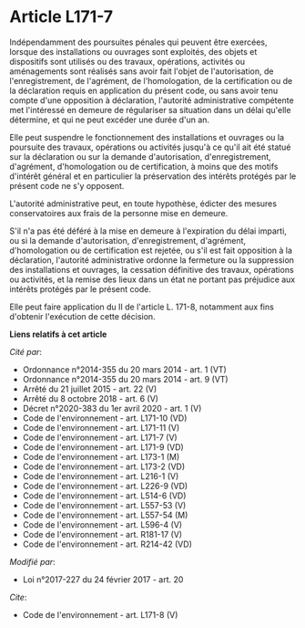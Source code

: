 # Article L171-7

Indépendamment des poursuites pénales qui peuvent être exercées, lorsque des installations ou ouvrages sont exploités, des
objets et dispositifs sont utilisés ou des travaux, opérations, activités ou aménagements sont réalisés sans avoir fait
l'objet de l'autorisation, de l'enregistrement, de l'agrément, de l'homologation, de la certification ou de la déclaration
requis en application du présent code, ou sans avoir tenu compte d'une opposition à déclaration, l'autorité administrative
compétente met l'intéressé en demeure de régulariser sa situation dans un délai qu'elle détermine, et qui ne peut excéder une
durée d'un an. 

Elle peut suspendre le fonctionnement des installations et ouvrages ou la poursuite des travaux, opérations ou activités
jusqu'à ce qu'il ait été statué sur la déclaration ou sur la demande d'autorisation, d'enregistrement, d'agrément,
d'homologation ou de certification, à moins que des motifs d'intérêt général et en particulier la préservation des intérêts
protégés par le présent code ne s'y opposent. 

L'autorité administrative peut, en toute hypothèse, édicter des mesures conservatoires aux frais de la personne mise en
demeure. 

S'il n'a pas été déféré à la mise en demeure à l'expiration du délai imparti, ou si la demande d'autorisation,
d'enregistrement, d'agrément, d'homologation ou de certification est rejetée, ou s'il est fait opposition à la déclaration,
l'autorité administrative ordonne la fermeture ou la suppression des installations et ouvrages, la cessation définitive des
travaux, opérations ou activités, et la remise des lieux dans un état ne portant pas préjudice aux intérêts protégés par le
présent code. 

Elle peut faire application du II de l'article L. 171-8, notamment aux fins d'obtenir l'exécution de cette décision.

**Liens relatifs à cet article**

_Cité par_:

  - Ordonnance n°2014-355 du 20 mars 2014 - art. 1 (VT)
  - Ordonnance n°2014-355 du 20 mars 2014 - art. 9 (VT)
  - Arrêté du 21 juillet 2015 - art. 22 (V)
  - Arrêté du 8 octobre 2018 - art. 6 (V)
  - Décret n°2020-383 du 1er avril 2020 - art. 1 (V)
  - Code de l'environnement - art. L171-10 (VD)
  - Code de l'environnement - art. L171-11 (V)
  - Code de l'environnement - art. L171-7 (V)
  - Code de l'environnement - art. L171-9 (VD)
  - Code de l'environnement - art. L173-1 (M)
  - Code de l'environnement - art. L173-2 (VD)
  - Code de l'environnement - art. L216-1 (V)
  - Code de l'environnement - art. L226-9 (VD)
  - Code de l'environnement - art. L514-6 (VD)
  - Code de l'environnement - art. L557-53 (V)
  - Code de l'environnement - art. L557-54 (M)
  - Code de l'environnement - art. L596-4 (V)
  - Code de l'environnement - art. R181-17 (V)
  - Code de l'environnement - art. R214-42 (VD)

_Modifié par_:

  - Loi n°2017-227 du 24 février 2017 - art. 20

_Cite_:

  - Code de l'environnement - art. L171-8 (V)
